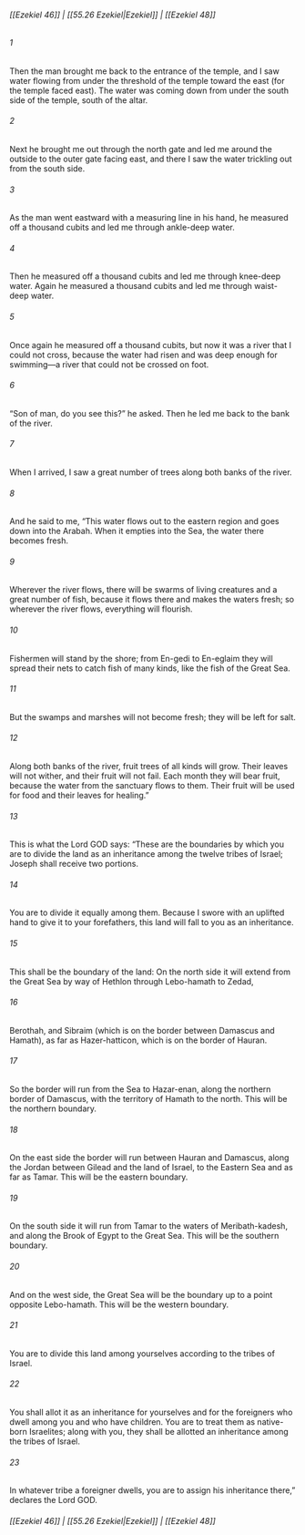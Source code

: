 
###### [[Ezekiel 46]] | [[55.26 Ezekiel|Ezekiel]] | [[Ezekiel 48]]

###### 1
Then the man brought me back to the entrance of the temple, and I saw water flowing from under the threshold of the temple toward the east (for the temple faced east). The water was coming down from under the south side of the temple, south of the altar.
###### 2
Next he brought me out through the north gate and led me around the outside to the outer gate facing east, and there I saw the water trickling out from the south side.
###### 3
As the man went eastward with a measuring line in his hand, he measured off a thousand cubits and led me through ankle-deep water.
###### 4
Then he measured off a thousand cubits and led me through knee-deep water. Again he measured a thousand cubits and led me through waist-deep water.
###### 5
Once again he measured off a thousand cubits, but now it was a river that I could not cross, because the water had risen and was deep enough for swimming—a river that could not be crossed on foot.
###### 6
“Son of man, do you see this?” he asked. Then he led me back to the bank of the river.
###### 7
When I arrived, I saw a great number of trees along both banks of the river.
###### 8
And he said to me, “This water flows out to the eastern region and goes down into the Arabah. When it empties into the Sea, the water there becomes fresh.
###### 9
Wherever the river flows, there will be swarms of living creatures and a great number of fish, because it flows there and makes the waters fresh; so wherever the river flows, everything will flourish.
###### 10
Fishermen will stand by the shore; from En-gedi to En-eglaim they will spread their nets to catch fish of many kinds, like the fish of the Great Sea.
###### 11
But the swamps and marshes will not become fresh; they will be left for salt.
###### 12
Along both banks of the river, fruit trees of all kinds will grow. Their leaves will not wither, and their fruit will not fail. Each month they will bear fruit, because the water from the sanctuary flows to them. Their fruit will be used for food and their leaves for healing.”
###### 13
This is what the Lord GOD says: “These are the boundaries by which you are to divide the land as an inheritance among the twelve tribes of Israel; Joseph shall receive two portions.
###### 14
You are to divide it equally among them. Because I swore with an uplifted hand to give it to your forefathers, this land will fall to you as an inheritance.
###### 15
This shall be the boundary of the land: On the north side it will extend from the Great Sea by way of Hethlon through Lebo-hamath to Zedad,
###### 16
Berothah, and Sibraim (which is on the border between Damascus and Hamath), as far as Hazer-hatticon, which is on the border of Hauran.
###### 17
So the border will run from the Sea to Hazar-enan, along the northern border of Damascus, with the territory of Hamath to the north. This will be the northern boundary.
###### 18
On the east side the border will run between Hauran and Damascus, along the Jordan between Gilead and the land of Israel, to the Eastern Sea and as far as Tamar. This will be the eastern boundary.
###### 19
On the south side it will run from Tamar to the waters of Meribath-kadesh, and along the Brook of Egypt to the Great Sea. This will be the southern boundary.
###### 20
And on the west side, the Great Sea will be the boundary up to a point opposite Lebo-hamath. This will be the western boundary.
###### 21
You are to divide this land among yourselves according to the tribes of Israel.
###### 22
You shall allot it as an inheritance for yourselves and for the foreigners who dwell among you and who have children. You are to treat them as native-born Israelites; along with you, they shall be allotted an inheritance among the tribes of Israel.
###### 23
In whatever tribe a foreigner dwells, you are to assign his inheritance there,” declares the Lord GOD.

###### [[Ezekiel 46]] | [[55.26 Ezekiel|Ezekiel]] | [[Ezekiel 48]]
